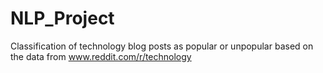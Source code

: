 NLP_Project
===========

Classification of technology blog posts as popular or unpopular based on the data from www.reddit.com/r/technology